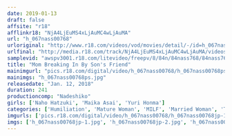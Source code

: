 ```yaml
---
date: 2019-01-13
draft: false
affsite: "r18"
afflinkr18: "NjA4LjEuMS4xLjAuMC4wLjAuMA"
url: "h_067nass00768"
urloriginal: "http://www.r18.com/videos/vod/movies/detail/-/id=h_067nass00768"
urlfinal: "http://media.r18.com/track/NjA4LjEuMS4xLjAuMC4wLjAuMA/videos/vod/movies/detail/-/id=h_067nass00768"
samplevid: "awspv3001.r18.com/litevideo/freepv/8/84n/84nass768/84nass768_dmb_w.mp4"
title: "Mom Breaking In By Son's Friend"
mainimgurl: "pics.r18.com/digital/video/h_067nass00768/h_067nass00768ps.jpg"
mainimgs: "h_067nass00768ps.jpg"
releasedate: "Jan. 12, 2018"
duration: 241
productioncomp: "Nadeshiko"
girls: ['Naho Hatzuki', 'Maika Asai', 'Yuri Honma']
categories: ['Humiliation', 'Mature Woman', 'MILF', 'Married Woman', 'Training', 'Creampie', 'Over 4 Hours', 'Hi-Def']
imgurls: ['pics.r18.com/digital/video/h_067nass00768/h_067nass00768jp-1.jpg', 'pics.r18.com/digital/video/h_067nass00768/h_067nass00768jp-2.jpg', 'pics.r18.com/digital/video/h_067nass00768/h_067nass00768jp-3.jpg', 'pics.r18.com/digital/video/h_067nass00768/h_067nass00768jp-4.jpg', 'pics.r18.com/digital/video/h_067nass00768/h_067nass00768jp-5.jpg', 'pics.r18.com/digital/video/h_067nass00768/h_067nass00768jp-6.jpg', 'pics.r18.com/digital/video/h_067nass00768/h_067nass00768jp-7.jpg', 'pics.r18.com/digital/video/h_067nass00768/h_067nass00768jp-8.jpg', 'pics.r18.com/digital/video/h_067nass00768/h_067nass00768jp-9.jpg', 'pics.r18.com/digital/video/h_067nass00768/h_067nass00768jp-10.jpg', 'pics.r18.com/digital/video/h_067nass00768/h_067nass00768jp-11.jpg', 'pics.r18.com/digital/video/h_067nass00768/h_067nass00768jp-12.jpg', 'pics.r18.com/digital/video/h_067nass00768/h_067nass00768jp-13.jpg', 'pics.r18.com/digital/video/h_067nass00768/h_067nass00768jp-14.jpg', 'pics.r18.com/digital/video/h_067nass00768/h_067nass00768jp-15.jpg', 'pics.r18.com/digital/video/h_067nass00768/h_067nass00768jp-16.jpg', 'pics.r18.com/digital/video/h_067nass00768/h_067nass00768jp-17.jpg', 'pics.r18.com/digital/video/h_067nass00768/h_067nass00768jp-18.jpg', 'pics.r18.com/digital/video/h_067nass00768/h_067nass00768jp-19.jpg', 'pics.r18.com/digital/video/h_067nass00768/h_067nass00768jp-20.jpg']
imgs: ['h_067nass00768jp-1.jpg', 'h_067nass00768jp-2.jpg', 'h_067nass00768jp-3.jpg', 'h_067nass00768jp-4.jpg', 'h_067nass00768jp-5.jpg', 'h_067nass00768jp-6.jpg', 'h_067nass00768jp-7.jpg', 'h_067nass00768jp-8.jpg', 'h_067nass00768jp-9.jpg', 'h_067nass00768jp-10.jpg', 'h_067nass00768jp-11.jpg', 'h_067nass00768jp-12.jpg', 'h_067nass00768jp-13.jpg', 'h_067nass00768jp-14.jpg', 'h_067nass00768jp-15.jpg', 'h_067nass00768jp-16.jpg', 'h_067nass00768jp-17.jpg', 'h_067nass00768jp-18.jpg', 'h_067nass00768jp-19.jpg', 'h_067nass00768jp-20.jpg']
---
```

